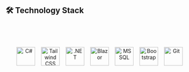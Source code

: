 ## 🛠️ Technology Stack

<div align="center" style="position: relative; padding-top: 40px; padding-bottom: 40px;">
  <div style="position: relative; top: 20px; display: flex; flex-wrap: wrap; justify-content: center; align-items: center; gap: 16px;">
    
   <img src="https://cdn.jsdelivr.net/gh/devicons/devicon/icons/csharp/csharp-original.svg" alt="C#" style="width: 50px; height: 50px; object-fit: contain;" />
    
   <img src="https://upload.wikimedia.org/wikipedia/commons/d/d5/Tailwind_CSS_Logo.svg" alt="Tailwind CSS" style="width: 50px; height: 50px; object-fit: contain;" />
    
  <img src="https://cdn.jsdelivr.net/gh/devicons/devicon/icons/dot-net/dot-net-original.svg" alt=".NET" style="width: 50px; height: 50px; object-fit: contain;" />
    
   

    
   <img src="https://cdn.jsdelivr.net/gh/devicons/devicon/icons/blazor/blazor-original.svg" alt="Blazor" style="width: 50px; height: 50px; object-fit: contain;" />
    
  <img src="https://cdn.jsdelivr.net/gh/devicons/devicon/icons/microsoftsqlserver/microsoftsqlserver-plain.svg" alt="MSSQL" style="width: 50px; height: 50px; object-fit: contain;" />
    
   <img src="https://cdn.jsdelivr.net/gh/devicons/devicon/icons/bootstrap/bootstrap-original.svg" alt="Bootstrap" style="width: 50px; height: 50px; object-fit: contain;" />
    
   <img src="https://cdn.jsdelivr.net/gh/devicons/devicon/icons/git/git-original.svg" alt="Git" style="width: 50px; height: 50px; object-fit: contain;" />
    
  </div>
</div>
